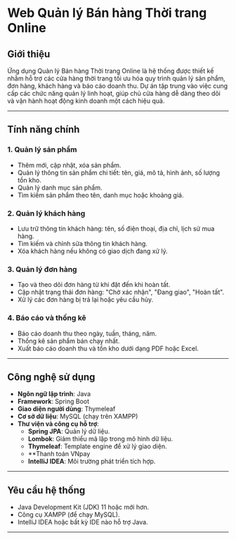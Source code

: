 # Web Quản lý Bán hàng Thời trang Online

## Giới thiệu
Ứng dụng Quản lý Bán hàng Thời trang Online là hệ thống được thiết kế nhằm hỗ trợ các cửa hàng thời trang tối ưu hóa quy trình quản lý sản phẩm, đơn hàng, khách hàng và báo cáo doanh thu. Dự án tập trung vào việc cung cấp các chức năng quản lý linh hoạt, giúp chủ cửa hàng dễ dàng theo dõi và vận hành hoạt động kinh doanh một cách hiệu quả.

---

## Tính năng chính
### 1. Quản lý sản phẩm
- Thêm mới, cập nhật, xóa sản phẩm.
- Quản lý thông tin sản phẩm chi tiết: tên, giá, mô tả, hình ảnh, số lượng tồn kho.
- Quản lý danh mục sản phẩm.
- Tìm kiếm sản phẩm theo tên, danh mục hoặc khoảng giá.

### 2. Quản lý khách hàng
- Lưu trữ thông tin khách hàng: tên, số điện thoại, địa chỉ, lịch sử mua hàng.
- Tìm kiếm và chỉnh sửa thông tin khách hàng.
- Xóa khách hàng nếu không có giao dịch đang xử lý.

### 3. Quản lý đơn hàng
- Tạo và theo dõi đơn hàng từ khi đặt đến khi hoàn tất.
- Cập nhật trạng thái đơn hàng: "Chờ xác nhận", "Đang giao", "Hoàn tất".
- Xử lý các đơn hàng bị trả lại hoặc yêu cầu hủy.

### 4. Báo cáo và thống kê
- Báo cáo doanh thu theo ngày, tuần, tháng, năm.
- Thống kê sản phẩm bán chạy nhất.
- Xuất báo cáo doanh thu và tồn kho dưới dạng PDF hoặc Excel.

---

## Công nghệ sử dụng
- **Ngôn ngữ lập trình**: Java
- **Framework**: Spring Boot
- **Giao diện người dùng**: Thymeleaf
- **Cơ sở dữ liệu**: MySQL (chạy trên XAMPP)
- **Thư viện và công cụ hỗ trợ**:
  - **Spring JPA**: Quản lý dữ liệu.
  - **Lombok**: Giảm thiểu mã lặp trong mô hình dữ liệu.
  - **Thymeleaf**: Template engine để xử lý giao diện.
  - **Thanh toán VNpay
  - **IntelliJ IDEA**: Môi trường phát triển tích hợp.

---

## Yêu cầu hệ thống
- Java Development Kit (JDK) 11 hoặc mới hơn.
- Công cụ XAMPP (để chạy MySQL).
- IntelliJ IDEA hoặc bất kỳ IDE nào hỗ trợ Java.

---

